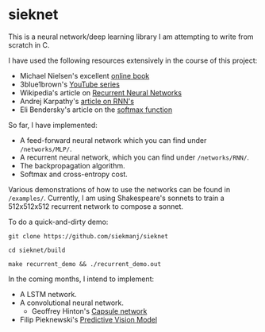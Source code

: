 # sieknet
This is a neural network/deep learning library I am attempting to write from scratch in C. 

I have used the following resources extensively in the course of this project:

  * Michael Nielsen's excellent [online book](www.neuralnetworksanddeeplearning.com)
  * 3blue1brown's [YouTube series](https://www.youtube.com/watch?v=aircAruvnKk&list=PLZHQObOWTQDNU6R1_67000Dx_ZCJB-3pi)
  * Wikipedia's article on [Recurrent Neural Networks](https://en.wikipedia.org/wiki/Recurrent_neural_network) 
  * Andrej Karpathy's [article on RNN's](http://karpathy.github.io/2015/05/21/rnn-effectiveness/)
  * Eli Bendersky's article on the [softmax function](https://eli.thegreenplace.net/2016/the-softmax-function-and-its-derivative/)
   
So far, I have implemented:
  * A feed-forward neural network which you can find under `/networks/MLP/`. 
  * A recurrent neural network, which you can find under `/networks/RNN/`. 
  * The backpropagation algorithm.
  * Softmax and cross-entropy cost.
  
Various demonstrations of how to use the networks can be found in `/examples/`. Currently, I am  using Shakespeare's sonnets to train a 512x512x512 recurrent network to compose a sonnet. 

To do a quick-and-dirty demo:

  `git clone https://github.com/siekmanj/sieknet`

  `cd sieknet/build`
  
  `make recurrent_demo && ./recurrent_demo.out`

  
In the coming months, I intend to implement:
  * A LSTM network.
  * A convolutional neural network.
    * Geoffrey Hinton's [Capsule network](https://en.wikipedia.org/wiki/Capsule_neural_network)
  * Filip Pieknewski's [Predictive Vision Model](https://blog.piekniewski.info/2016/11/04/predictive-vision-in-a-nutshell/)
